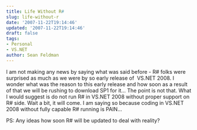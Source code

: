 ```yaml
---
title: Life Without R#
slug: life-without-r
date: '2007-11-22T19:14:46'
updated: '2007-11-22T19:14:46'
draft: false
tags:
- Personal
- VS.NET
author: Sean Feldman
---
```

<p>I am not making any news by saying what was said before - R# folks were surprised as much as we were by so early release of&nbsp;&nbsp;VS.NET 2008. I wonder what was the reason to this early release and how soon as a result of that we will be rushing to download SP1 for it... The point is not that. What I would suggest is do not run R# in VS.NET 2008 without proper support on R# side. Wait a bit, it will come. I am saying so because coding in VS.NET 2008 without fully capable R# running is&nbsp;PAIN... </p> <p>PS: Any ideas how soon R# will be updated to deal with reality?</p>
